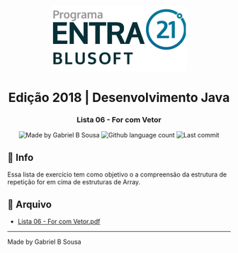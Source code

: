 <div align="center">
  <a href="https://blusoft.org.br/home/entra-21/">
  <img src="../../../../../../resources/images/Entra21-3-300x283.png" alt="Programa Entra21">
  </a>
  <h1>Edição 2018 | Desenvolvimento Java</h1>
</div>

<h3 align="center">
  Lista 06 - For com Vetor
</h3>

<p align="center">
  <img alt="Made by Gabriel B Sousa" src="https://img.shields.io/badge/made%20by-Gabriel%20B%20Sousa-007d99?style=flat-square">

  <img alt="Github language count" src="https://img.shields.io/github/languages/count/gabrielbudke/entra21?color=007d99&style=flat-square">
  
  <img alt="Last commit" src="https://img.shields.io/github/last-commit/gabrielbudke/entra21?color=007d99&style=flat-square">
</p>

## :pushpin: Info

Essa lista de exercício tem como objetivo o a compreensão da estrutura de repetição for em cima de estruturas de Array.

## :open_file_folder: Arquivo

- [Lista 06 - For com Vetor.pdf](https://github.com/gabrielbudke/entra21/blob/master/resources/listas/Lista%2005%20-%20For.pdf)

---
Made by Gabriel B Sousa
